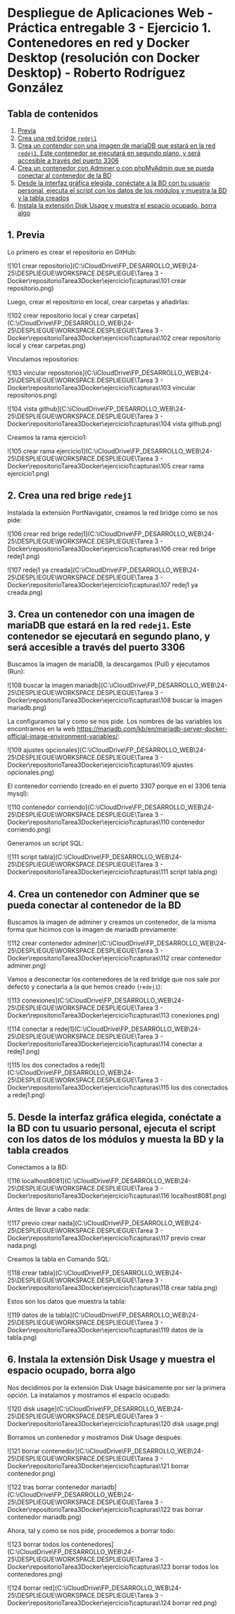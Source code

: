 # Despliegue de Aplicaciones Web - Práctica entregable 3 - Ejercicio 1. Contenedores en red y Docker Desktop (resolución con Docker Desktop) - Roberto Rodríguez González

## Tabla de contenidos

1. [Previa](#1-previa)
2. [Crea una red bridge `redej1`](#2-crear-red-bridge-redej1)
3. [Crea un contendor con una imagen de mariaDB que estará en la red `redej1`. Este contenedor se ejecutará en segundo plano, y será accesible a través del puerto 3306 ](#3-crear-contenedor-mariadb)
4. [Crea un contenedor con Adminer o con phpMyAdmin que se pueda conectar al contenedor de la BD](#4-crear-contenedor-adminer-y-conectar-bd)
5. [Desde la interfaz gráfica elegida, conéctate a la BD con tu usuario personal, ejecuta el script con los datos de los módulos y muestra la BD y la tabla creados](#5-ejecutar-script-y-mostrar-bd)
6. [Instala la extensión Disk Usage y muestra el espacio ocupado, borra algo](#6-disk-usage)



## 1. Previa

Lo primero es crear el repositorio en GitHub:

![101 crear repositorio](C:\iCloudDrive\FP_DESARROLLO_WEB\24-25\DESPLIEGUE\WORKSPACE.DESPLIEGUE\Tarea 3 - Docker\repositorioTarea3Docker\ejercicio1\capturas\101 crear repositorio.png)

Luego, crear el repositorio en local, crear carpetas y añadirlas:

![102 crear repositorio local y crear carpetas](C:\iCloudDrive\FP_DESARROLLO_WEB\24-25\DESPLIEGUE\WORKSPACE.DESPLIEGUE\Tarea 3 - Docker\repositorioTarea3Docker\ejercicio1\capturas\102 crear repositorio local y crear carpetas.png)

Vinculamos repositorios:

![103 vincular repositorios](C:\iCloudDrive\FP_DESARROLLO_WEB\24-25\DESPLIEGUE\WORKSPACE.DESPLIEGUE\Tarea 3 - Docker\repositorioTarea3Docker\ejercicio1\capturas\103 vincular repositorios.png)

![104 vista github](C:\iCloudDrive\FP_DESARROLLO_WEB\24-25\DESPLIEGUE\WORKSPACE.DESPLIEGUE\Tarea 3 - Docker\repositorioTarea3Docker\ejercicio1\capturas\104 vista github.png)

Creamos la rama ejercicio1:

![105 crear rama ejercicio1](C:\iCloudDrive\FP_DESARROLLO_WEB\24-25\DESPLIEGUE\WORKSPACE.DESPLIEGUE\Tarea 3 - Docker\repositorioTarea3Docker\ejercicio1\capturas\105 crear rama ejercicio1.png)



## 2. Crea una red brige `redej1`

Instalada la extensión PortNavigator, creamos la red bridge como se nos pide:

![106 crear red brige redej1](C:\iCloudDrive\FP_DESARROLLO_WEB\24-25\DESPLIEGUE\WORKSPACE.DESPLIEGUE\Tarea 3 - Docker\repositorioTarea3Docker\ejercicio1\capturas\106 crear red brige redej1.png)

![107 redej1 ya creada](C:\iCloudDrive\FP_DESARROLLO_WEB\24-25\DESPLIEGUE\WORKSPACE.DESPLIEGUE\Tarea 3 - Docker\repositorioTarea3Docker\ejercicio1\capturas\107 redej1 ya creada.png)



## 3. Crea un contenedor con una imagen de mariaDB que estará en la red `redej1`. Este contenedor se ejecutará en segundo plano, y será accesible a través del puerto 3306

Buscamos la imagen de mariaDB, la descargamos (Pull) y ejecutamos (Run):

![108 buscar la imagen mariadb](C:\iCloudDrive\FP_DESARROLLO_WEB\24-25\DESPLIEGUE\WORKSPACE.DESPLIEGUE\Tarea 3 - Docker\repositorioTarea3Docker\ejercicio1\capturas\108 buscar la imagen mariadb.png)

La configuramos tal y como se nos pide. Los nombres de las variables los encontramos en la web https://mariadb.com/kb/en/mariadb-server-docker-official-image-environment-variables/:

![109 ajustes opcionales](C:\iCloudDrive\FP_DESARROLLO_WEB\24-25\DESPLIEGUE\WORKSPACE.DESPLIEGUE\Tarea 3 - Docker\repositorioTarea3Docker\ejercicio1\capturas\109 ajustes opcionales.png)

El contenedor corriendo (creado en el puerto 3307 porque en el 3306 tenía mysql): 

![110 contenedor corriendo](C:\iCloudDrive\FP_DESARROLLO_WEB\24-25\DESPLIEGUE\WORKSPACE.DESPLIEGUE\Tarea 3 - Docker\repositorioTarea3Docker\ejercicio1\capturas\110 contenedor corriendo.png)

Generamos un script SQL: 

![111 script tabla](C:\iCloudDrive\FP_DESARROLLO_WEB\24-25\DESPLIEGUE\WORKSPACE.DESPLIEGUE\Tarea 3 - Docker\repositorioTarea3Docker\ejercicio1\capturas\111 script tabla.png)



## 4. Crea un contenedor con Adminer que se pueda conectar al contenedor de la BD

Buscamos la imagen de adminer y creamos un contenedor, de la misma forma que hicimos con la imagen de mariadb previamente:

![112 crear contenedor adminer](C:\iCloudDrive\FP_DESARROLLO_WEB\24-25\DESPLIEGUE\WORKSPACE.DESPLIEGUE\Tarea 3 - Docker\repositorioTarea3Docker\ejercicio1\capturas\112 crear contenedor adminer.png)

Vamos a desconectar los contenedores de la red bridge que nos sale por defecto y conectarla a la que hemos creado (`redej1`):

![113 conexiones](C:\iCloudDrive\FP_DESARROLLO_WEB\24-25\DESPLIEGUE\WORKSPACE.DESPLIEGUE\Tarea 3 - Docker\repositorioTarea3Docker\ejercicio1\capturas\113 conexiones.png)

![114 conectar a redej1](C:\iCloudDrive\FP_DESARROLLO_WEB\24-25\DESPLIEGUE\WORKSPACE.DESPLIEGUE\Tarea 3 - Docker\repositorioTarea3Docker\ejercicio1\capturas\114 conectar a redej1.png)

![115 los dos conectados a redej1](C:\iCloudDrive\FP_DESARROLLO_WEB\24-25\DESPLIEGUE\WORKSPACE.DESPLIEGUE\Tarea 3 - Docker\repositorioTarea3Docker\ejercicio1\capturas\115 los dos conectados a redej1.png)



## 5. Desde la interfaz gráfica elegida, conéctate a la BD con tu usuario personal, ejecuta el script con los datos de los módulos y muesta la BD y la tabla creados

Conectamos a la BD:

![116 localhost8081](C:\iCloudDrive\FP_DESARROLLO_WEB\24-25\DESPLIEGUE\WORKSPACE.DESPLIEGUE\Tarea 3 - Docker\repositorioTarea3Docker\ejercicio1\capturas\116 localhost8081.png)

Antes de llevar a cabo nada:

![117 previo crear nada](C:\iCloudDrive\FP_DESARROLLO_WEB\24-25\DESPLIEGUE\WORKSPACE.DESPLIEGUE\Tarea 3 - Docker\repositorioTarea3Docker\ejercicio1\capturas\117 previo crear nada.png)

Creamos la tabla en Comando SQL:

![118 crear tabla](C:\iCloudDrive\FP_DESARROLLO_WEB\24-25\DESPLIEGUE\WORKSPACE.DESPLIEGUE\Tarea 3 - Docker\repositorioTarea3Docker\ejercicio1\capturas\118 crear tabla.png)

Estos son los datos que muestra la tabla:

![119 datos de la tabla](C:\iCloudDrive\FP_DESARROLLO_WEB\24-25\DESPLIEGUE\WORKSPACE.DESPLIEGUE\Tarea 3 - Docker\repositorioTarea3Docker\ejercicio1\capturas\119 datos de la tabla.png)



## 6. Instala la extensión Disk Usage y muestra el espacio ocupado, borra algo
Nos decidimos por la extensión Disk Usage básicamente por ser la primera opción. La instalamos y mostramos el espacio ocupado:

![120 disk usage](C:\iCloudDrive\FP_DESARROLLO_WEB\24-25\DESPLIEGUE\WORKSPACE.DESPLIEGUE\Tarea 3 - Docker\repositorioTarea3Docker\ejercicio1\capturas\120 disk usage.png)

Borramos un contenedor y mostramos Disk Usage después:

![121 borrar contenedor](C:\iCloudDrive\FP_DESARROLLO_WEB\24-25\DESPLIEGUE\WORKSPACE.DESPLIEGUE\Tarea 3 - Docker\repositorioTarea3Docker\ejercicio1\capturas\121 borrar contenedor.png)

![122 tras borrar contenedor mariadb](C:\iCloudDrive\FP_DESARROLLO_WEB\24-25\DESPLIEGUE\WORKSPACE.DESPLIEGUE\Tarea 3 - Docker\repositorioTarea3Docker\ejercicio1\capturas\122 tras borrar contenedor mariadb.png)

Ahora, tal y como se nos pide, procedemos a borrar todo:

![123 borrar todos los contenedores](C:\iCloudDrive\FP_DESARROLLO_WEB\24-25\DESPLIEGUE\WORKSPACE.DESPLIEGUE\Tarea 3 - Docker\repositorioTarea3Docker\ejercicio1\capturas\123 borrar todos los contenedores.png)

![124 borrar red](C:\iCloudDrive\FP_DESARROLLO_WEB\24-25\DESPLIEGUE\WORKSPACE.DESPLIEGUE\Tarea 3 - Docker\repositorioTarea3Docker\ejercicio1\capturas\124 borrar red.png)

